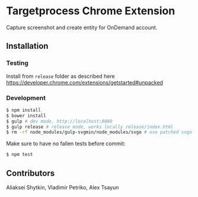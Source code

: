 # Targetprocess Chrome Extension

Capture screenshot and create entity for OnDemand account.

## Installation

### Testing

Install from `release` folder as described here https://developer.chrome.com/extensions/getstarted#unpacked

### Development

```sh
$ npm install
$ bower install
$ gulp # dev mode, http://localhost:8080
$ gulp release # release mode, works locally release/index.html
$ rm -rf node_modules/gulp-svgmin/node_modules/svgo # use patched svgo
```

Make sure to have no fallen tests before commit:

```sh
$ npm test
```

## Contributors

Aliaksei Shytkin, Vladimir Petriko, Alex Tsayun
